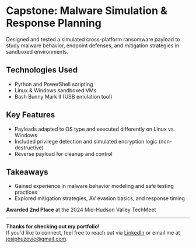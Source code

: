# Capstone: Malware Simulation & Response Planning

Designed and tested a simulated cross-platform ransomware payload to study malware behavior, endpoint defenses, and mitigation strategies in sandboxed environments.

## Technologies Used
- Python and PowerShell scripting
- Linux & Windows sandboxed VMs
- Bash Bunny Mark II (USB emulation tool)

## Key Features
- Payloads adapted to OS type and executed differently on Linux vs. Windows
- Included privilege detection and simulated encryption logic (non-destructive)
- Reverse payload for cleanup and control

## Takeaways
- Gained experience in malware behavior modeling and safe testing practices
- Explored mitigation strategies, AV evasion basics, and response timing

**Awarded 2nd Place** at the 2024 Mid-Hudson Valley TechMeet

---

**Thanks for checking out my portfolio!**  
If you'd like to connect, feel free to reach out via [LinkedIn](https://www.linkedin.com/in/josip-huzovic/) or email me at josiphuzovic@gmail.com.